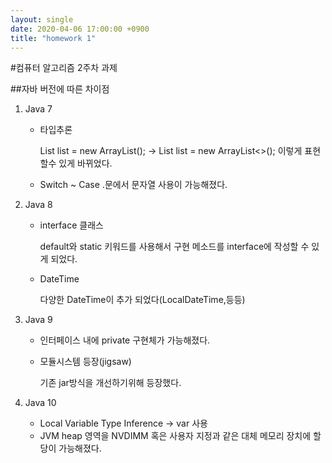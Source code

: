 ```yaml
---
layout: single
date: 2020-04-06 17:00:00 +0900
title: "homework 1"
---
```




#컴퓨터 알고리즘 2주차 과제

##자바 버전에 따른 차이점



1. Java 7

   * 타입추론 

     List<String> list  = new ArrayList<String>(); -> List<String> list  = new ArrayList<>(); 이렇게 표현 할수 있게 바뀌었다.

   * Switch ~ Case .문에서 문자열 사용이 가능해졌다.

2. Java 8

   * interface 클래스

     default와 static 키워드를 사용해서 구현 메소드를 interface에 작성할 수 있게 되었다.

   * DateTime

     다양한 DateTime이 추가 되었다(LocalDateTime,등등)

3. Java 9

   * 인터페이스 내에 private 구현체가 가능해졌다.

   * 모듈시스템 등장(jigsaw)

     기존 jar방식을 개선하기위해 등장했다.

4. Java 10

   * Local Variable Type Inference -> var 사용
   * JVM heap 영역을 NVDIMM 혹은 사용자 지정과 같은 대체 메모리 장치에 할당이 가능해졌다.

